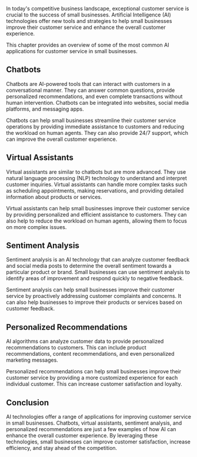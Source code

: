 

In today's competitive business landscape, exceptional customer service is crucial to the success of small businesses. Artificial Intelligence (AI) technologies offer new tools and strategies to help small businesses improve their customer service and enhance the overall customer experience.

This chapter provides an overview of some of the most common AI applications for customer service in small businesses.

Chatbots
--------

Chatbots are AI-powered tools that can interact with customers in a conversational manner. They can answer common questions, provide personalized recommendations, and even complete transactions without human intervention. Chatbots can be integrated into websites, social media platforms, and messaging apps.

Chatbots can help small businesses streamline their customer service operations by providing immediate assistance to customers and reducing the workload on human agents. They can also provide 24/7 support, which can improve the overall customer experience.

Virtual Assistants
------------------

Virtual assistants are similar to chatbots but are more advanced. They use natural language processing (NLP) technology to understand and interpret customer inquiries. Virtual assistants can handle more complex tasks such as scheduling appointments, making reservations, and providing detailed information about products or services.

Virtual assistants can help small businesses improve their customer service by providing personalized and efficient assistance to customers. They can also help to reduce the workload on human agents, allowing them to focus on more complex issues.

Sentiment Analysis
------------------

Sentiment analysis is an AI technology that can analyze customer feedback and social media posts to determine the overall sentiment towards a particular product or brand. Small businesses can use sentiment analysis to identify areas of improvement and respond quickly to negative feedback.

Sentiment analysis can help small businesses improve their customer service by proactively addressing customer complaints and concerns. It can also help businesses to improve their products or services based on customer feedback.

Personalized Recommendations
----------------------------

AI algorithms can analyze customer data to provide personalized recommendations to customers. This can include product recommendations, content recommendations, and even personalized marketing messages.

Personalized recommendations can help small businesses improve their customer service by providing a more customized experience for each individual customer. This can increase customer satisfaction and loyalty.

Conclusion
----------

AI technologies offer a range of applications for improving customer service in small businesses. Chatbots, virtual assistants, sentiment analysis, and personalized recommendations are just a few examples of how AI can enhance the overall customer experience. By leveraging these technologies, small businesses can improve customer satisfaction, increase efficiency, and stay ahead of the competition.
